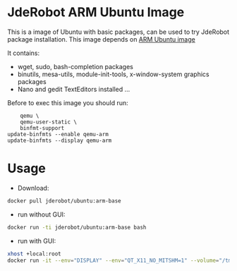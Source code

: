 JdeRobot ARM Ubuntu Image
========

This is a image of Ubuntu with basic packages, can be used to try JdeRobot package installation. This image depends on  [ARM Ubuntu image](https://hub.docker.com/r/armhf/ubuntu/)

It contains:
* wget, sudo, bash-completion packages
* binutils, mesa-utils, module-init-tools, x-window-system graphics packages
* Nano and gedit TextEditors installed ...

Before to exec this image you should run:

```apt-get update && apt-get install -y --no-install-recommends \
    qemu \
    qemu-user-static \
    binfmt-support
update-binfmts --enable qemu-arm
update-binfmts --display qemu-arm
```


# Usage
* Download: 
```sh
docker pull jderobot/ubuntu:arm-base
```
* run without GUI: 
```sh
docker run -ti jderobot/ubuntu:arm-base bash
```
* run with GUI: 
```sh
xhost +local:root
docker run -it --env="DISPLAY" --env="QT_X11_NO_MITSHM=1" --volume="/tmp/.X11-unix:/tmp/.X11-unix:rw" jderobot/ubuntu:arm-base bash
```

